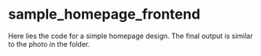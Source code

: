 # sample_homepage_frontend
Here lies the code for a simple homepage design. The final output is similar to the photo in the folder.
